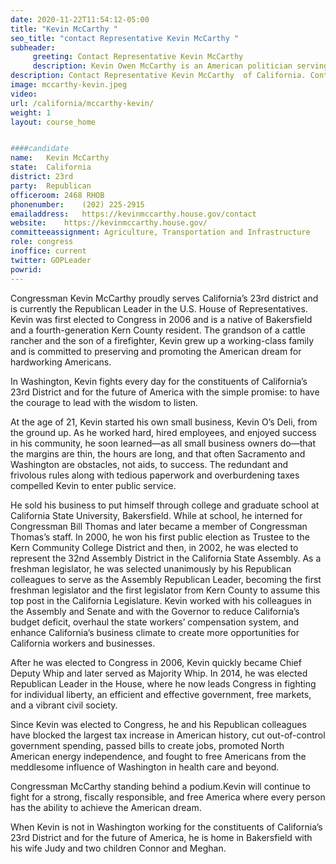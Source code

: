 ```yaml
---
date: 2020-11-22T11:54:12-05:00
title: "Kevin McCarthy "
seo_title: "contact Representative Kevin McCarthy "
subheader:
     greeting: Contact Representative Kevin McCarthy  
     description: Kevin Owen McCarthy is an American politician serving as House Minority Leader in the United States House of Representatives since 2019. A member of the Republican Party, he previously served as House Majority Leader under Speakers John Boehner and Paul Ryan from 2014 to 2019.
description: Contact Representative Kevin McCarthy  of California. Contact information for Kevin McCarthy  includes email address, phone number, and mailing address.
image: mccarthy-kevin.jpeg
video: 
url: /california/mccarthy-kevin/
weight: 1
layout: course_home


####candidate
name:	Kevin McCarthy 
state:	California
district: 23rd
party:	Republican
officeroom:	2468 RHOB
phonenumber:	(202) 225-2915
emailaddress:	https://kevinmccarthy.house.gov/contact
website:	https://kevinmccarthy.house.gov/
committeeassignment: Agriculture, Transportation and Infrastructure
role: congress
inoffice: current
twitter: GOPLeader
powrid: 
---
```


Congressman Kevin McCarthy proudly serves California’s 23rd district and is currently the Republican Leader in the U.S. House of Representatives. Kevin was first elected to Congress in 2006 and is a native of Bakersfield and a fourth-generation Kern County resident. The grandson of a cattle rancher and the son of a firefighter, Kevin grew up a working-class family and is committed to preserving and promoting the American dream for hardworking Americans.

In Washington, Kevin fights every day for the constituents of California’s 23rd District and for the future of America with the simple promise: to have the courage to lead with the wisdom to listen.

At the age of 21, Kevin started his own small business, Kevin O’s Deli, from the ground up. As he worked hard, hired employees, and enjoyed success in his community, he soon learned—as all small business owners do—that the margins are thin, the hours are long, and that often Sacramento and Washington are obstacles, not aids, to success. The redundant and frivolous rules along with tedious paperwork and overburdening taxes compelled Kevin to enter public service.

He sold his business to put himself through college and graduate school at California State University, Bakersfield. While at school, he interned for Congressman Bill Thomas and later became a member of Congressman Thomas’s staff. In 2000, he won his first public election as Trustee to the Kern Community College District and then, in 2002, he was elected to represent the 32nd Assembly District in the California State Assembly. As a freshman legislator, he was selected unanimously by his Republican colleagues to serve as the Assembly Republican Leader, becoming the first freshman legislator and the first legislator from Kern County to assume this top post in the California Legislature. Kevin worked with his colleagues in the Assembly and Senate and with the Governor to reduce California’s budget deficit, overhaul the state workers’ compensation system, and enhance California’s business climate to create more opportunities for California workers and businesses.

After he was elected to Congress in 2006, Kevin quickly became Chief Deputy Whip and later served as Majority Whip. In 2014, he was elected Republican Leader in the House, where he now leads Congress in fighting for individual liberty, an efficient and effective government, free markets, and a vibrant civil society.

Since Kevin was elected to Congress, he and his Republican colleagues have blocked the largest tax increase in American history, cut out-of-control government spending, passed bills to create jobs, promoted North American energy independence, and fought to free Americans from the meddlesome influence of Washington in health care and beyond.

Congressman McCarthy standing behind a podium.Kevin will continue to fight for a strong, fiscally responsible, and free America where every person has the ability to achieve the American dream.

When Kevin is not in Washington working for the constituents of California’s 23rd District and for the future of America, he is home in Bakersfield with his wife Judy and two children Connor and Meghan.